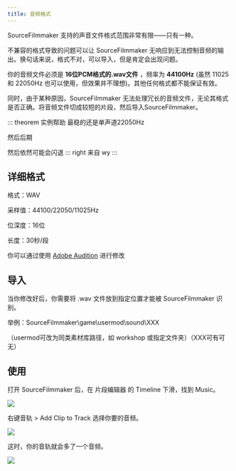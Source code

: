 ```yaml
---
title: 音频格式
---
```


SourceFilmmaker 支持的声音文件格式范围非常有限——只有一种。

不兼容的格式导致的问题可以让 SourceFilmmaker 无响应到无法控制音频的输出。换句话来说，格式不对，可以导入，但是肯定会出现问题。

你的音频文件必须是 **16位PCM格式的.wav文件** ，频率为 **44100Hz** (虽然 11025 和 22050Hz 也可以使用，但效果并不理想)。其他任何格式都不能保证有效。

同时，由于某种原因，SourceFilmmaker 无法处理冗长的音频文件，无论其格式是否正确。将音频文件切成较短的片段，然后导入SourceFilmmaker。

::: theorem 实例帮助
最稳的还是单声道22050Hz

然后后期

然后依然可能会闪退
::: right
来自 wy
:::

## 详细格式

格式：WAV

采样值：44100/22050/11025Hz

位深度：16位

长度：30秒/段

你可以通过使用 [Adobe Audition](https://baike.baidu.com/item/Adobe%20Audition/6782463?fr=aladdin) 进行修改

## 导入

当你修改好后，你需要将 .wav 文件放到指定位置才能被 SourceFilmmaker 识别。

举例：SourceFilmmaker\game\usermod\sound\XXX

（usermod可改为同类素材库路径，如 workshop 或指定文件夹）（XXX可有可无）

## 使用

打开 SourceFilmmaker 后，在 片段编辑器 的 Timeline 下滑，找到 Music。

![](https://img.imgdb.cn/item/6028b764d2a061fec7c562a2.jpg)

右键音轨 > Add Clip to Track 选择你要的音频。

![](https://img.imgdb.cn/item/6028b77ad2a061fec7c56d50.jpg)

这时，你的音轨就会多了一个音频。

![](https://img.imgdb.cn/item/6028b791d2a061fec7c57ae5.jpg)